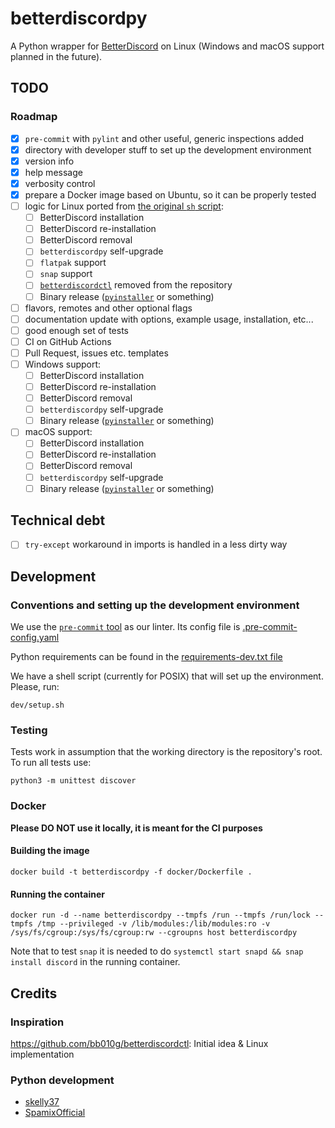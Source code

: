 # betterdiscordpy

A Python wrapper for [BetterDiscord](https://betterdiscord.app/) on Linux (Windows and macOS support planned in the future).

## TODO
### Roadmap
- [x] `pre-commit` with `pylint` and other useful, generic inspections added
- [x] directory with developer stuff to set up the development environment
- [x] version info
- [x] help message
- [x] verbosity control
- [x] prepare a Docker image based on Ubuntu, so it can be properly tested
- [ ] logic for Linux ported from [the original `sh` script](https://github.com/bb010g/betterdiscordctl/blob/master/betterdiscordctl):
  - [ ] BetterDiscord installation
  - [ ] BetterDiscord re-installation
  - [ ] BetterDiscord removal
  - [ ] `betterdiscordpy` self-upgrade
  - [ ] `flatpak` support
  - [ ] `snap` support
  - [ ] [`betterdiscordctl`](./betterdiscordctl) removed from the repository
  - [ ] Binary release ([`pyinstaller`](https://github.com/pyinstaller/pyinstaller) or something)
- [ ] flavors, remotes and other optional flags
- [ ] documentation update with options, example usage, installation, etc...
- [ ] good enough set of tests
- [ ] CI on GitHub Actions
- [ ] Pull Request, issues etc. templates
- [ ] Windows support:
  - [ ] BetterDiscord installation
  - [ ] BetterDiscord re-installation
  - [ ] BetterDiscord removal
  - [ ] `betterdiscordpy` self-upgrade
  - [ ] Binary release ([`pyinstaller`](https://github.com/pyinstaller/pyinstaller) or something)
- [ ] macOS support:
  - [ ] BetterDiscord installation
  - [ ] BetterDiscord re-installation
  - [ ] BetterDiscord removal
  - [ ] `betterdiscordpy` self-upgrade
  - [ ] Binary release ([`pyinstaller`](https://github.com/pyinstaller/pyinstaller) or something)

## Technical debt
- [ ] `try-except` workaround in imports is handled in a less dirty way

## Development
### Conventions and setting up the development environment
We use the [`pre-commit` tool](https://pre-commit.com/) as our linter. Its config file is [.pre-commit-config.yaml](./.pre-commit-config.yaml)

Python requirements can be found in the [requirements-dev.txt file](dev/requirements-dev.txt)

We have a shell script (currently for POSIX) that will set up the environment. Please, run:

```shell
dev/setup.sh
```

### Testing
Tests work in assumption that the working directory is the repository's root. To run all tests use:

```shell
python3 -m unittest discover
```

### Docker
**Please DO NOT use it locally, it is meant for the CI purposes**
#### Building the image
```shell
docker build -t betterdiscordpy -f docker/Dockerfile .
```

#### Running the container
```shell
docker run -d --name betterdiscordpy --tmpfs /run --tmpfs /run/lock --tmpfs /tmp --privileged -v /lib/modules:/lib/modules:ro -v /sys/fs/cgroup:/sys/fs/cgroup:rw --cgroupns host betterdiscordpy 
```

Note that to test `snap` it is needed to do `systemctl start snapd && snap install discord` in the running container.


## Credits
### Inspiration
https://github.com/bb010g/betterdiscordctl: Initial idea & Linux implementation

### Python development
- [skelly37](https://github.com/skelly37)
- [SpamixOfficial](https://github.com/SpamixOfficial)
